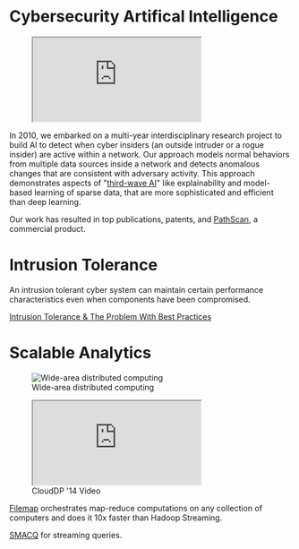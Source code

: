 # Cybersecurity Artifical Intelligence

<figure>
    <iframe src="http://www.youtube.com/embed/8s4TtNNvZL4&rel=0&controls=0&modestbranding=1&origin=http://otowi.net" allowfullscreen></iframe>
</figure>


In 2010, we embarked on a multi-year interdisciplinary research project to build AI to detect when cyber insiders (an outside intruder or a rogue insider) are active within a network.
Our approach models normal behaviors from multiple data sources inside a network and detects anomalous changes that are consistent with adversary activity.   This approach demonstrates  aspects of "[third-wave AI](https://www.youtube.com/watch?v=-O01G3tSYpU)" like explainability and model-based learning of sparse data,  that are more sophisticated and efficient than deep learning.

Our work has resulted in top publications, patents, and [PathScan](http://www.ey.com/gl/en/services/advisory/ey-los-alamos-national-laboratory---pathscan), a commercial product.

<div style="clear:right" />
    
# Intrusion Tolerance

An intrusion tolerant cyber system can maintain certain performance characteristics even when components have been compromised. 

[Intrusion Tolerance & The Problem With Best Practices](https://drive.google.com/file/d/1b1WOWxBtCcmk_N_KQ0FwoaYG-I-fvu0W)

# Scalable Analytics
<figure>
    <img src="https://raw.githubusercontent.com/wiki/mfisk/filemap/images/WANCloud.png" alt="Wide-area distributed computing"  />
    <figcaption>Wide-area distributed computing</figcaption>
</figure>

<figure>
   <iframe src="http://www.youtube.com/embed/bewEtDupC10" allowfullscreen></iframe>
    <figcaption>CloudDP '14 Video</figcaption>
</figure>

[Filemap](/filemap) orchestrates map-reduce computations on any collection of computers and does it 10x faster than Hadoop Streaming. 


<div style="clear:right" />

[SMACQ](/smacq) for streaming queries.


